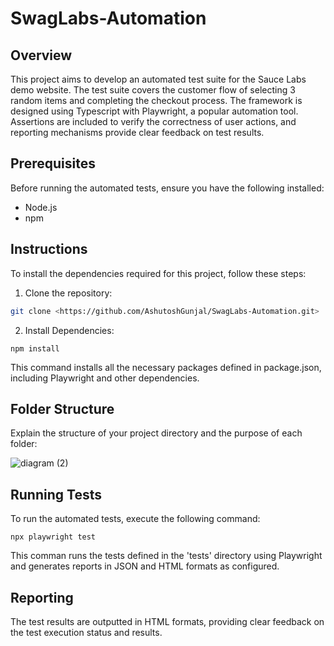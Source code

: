 # SwagLabs-Automation

## Overview

This project aims to develop an automated test suite for the Sauce Labs demo website. The test suite covers the customer flow of selecting 3 random items and completing the checkout process. The framework is designed using Typescript with Playwright, a popular automation tool. Assertions are included to verify the correctness of user actions, and reporting mechanisms provide clear feedback on test results.

## Prerequisites

Before running the automated tests, ensure you have the following installed:

- Node.js
- npm

## Instructions

To install the dependencies required for this project, follow these steps:

1. Clone the repository:

```bash
git clone <https://github.com/AshutoshGunjal/SwagLabs-Automation.git>
```

2. Install Dependencies:

```
npm install
```

This command installs all the necessary packages defined in package.json, including Playwright and other dependencies.

## Folder Structure

Explain the structure of your project directory and the purpose of each folder:

![diagram (2)](https://github.com/AshutoshGunjal/SwagLabs-Automation/assets/43187740/34387e5e-825a-4da8-b865-71fe8e15c6f0)

## Running Tests

To run the automated tests, execute the following command:

```
npx playwright test
```

This comman runs the tests defined in the 'tests' directory using Playwright and generates reports in JSON and HTML formats as configured.

## Reporting

The test results are outputted in HTML formats, providing clear feedback on the test execution status and results.
